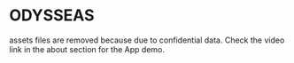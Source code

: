 # ODYSSEAS
assets files are removed because due to confidential data.
Check the video link in the about section for the App demo.

